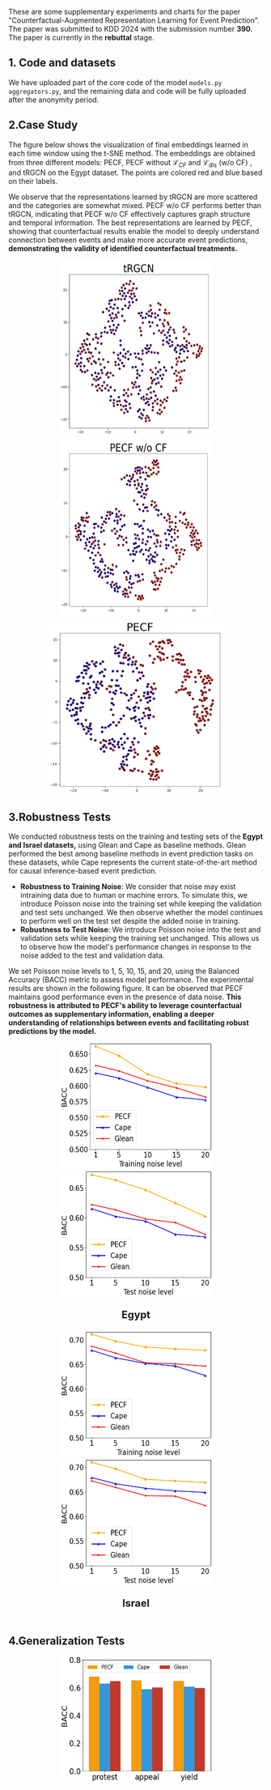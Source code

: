 These are some supplementary experiments and charts for the paper "Counterfactual-Augmented Representation Learning for Event Prediction". The paper was submitted to KDD 2024 with the submission number **390**. The paper is currently in the **rebuttal** stage.

## 1. Code and datasets

We have uploaded part of the core code of the model `models.py aggregators.py`, and the remaining data and code will be fully uploaded after the anonymity period.

## 2.Case Study
The figure below shows the visualization of final embeddings learned in each time window using the t-SNE method. The embeddings are obtained from three different models: PECF, PECF without  $`\mathcal{L}_{CF}`$ and $`\mathcal{L}_{dis}`$ (w/o CF) , and tRGCN on the Egypt dataset. The points are colored red and blue based on their labels.

We observe that the representations learned by tRGCN are more scattered and the categories are somewhat mixed. PECF w/o CF performs better than tRGCN, indicating that PECF w/o CF effectively captures graph structure and temporal information. The best representations are learned by PECF, showing that counterfactual results enable the model to deeply understand connection between events and make more accurate event predictions, **demonstrating the validity of identified counterfactual treatments.**
<body>
    <div style="display:flex; justify-content:center; flex-wrap:wrap;">
        <div align=center>
            <img src="https://github.com/hucheng-IIE/PECF/blob/main/case_study/tRGCN.png" alt="Image 1" width="300" height="350"> <img src="https://github.com/hucheng-IIE/PECF/blob/main/case_study/PECF_CF.png" alt="Image 2" width="300" height="350"> <img src="https://github.com/hucheng-IIE/PECF/blob/main/case_study/PECF.png" alt="Image 3" width="350" height="350">
        </div>
    </div>
</body>

## 3.Robustness Tests
We conducted robustness tests on the training and testing sets of the **Egypt and Israel datasets,** using Glean and Cape as baseline methods. Glean performed the best among baseline methods in event prediction tasks on these datasets, while Cape represents the current state-of-the-art method for causal inference-based event prediction.

 - **Robustness to Training Noise**: We consider that noise may exist intraining data due to human or machine errors. To simulate this, we introduce Poisson noise into the training set while keeping the validation and test sets unchanged. We then observe whether the model continues to perform well on the test set despite the added noise in training.
 - **Robustness to Test Noise**: We introduce Poisson noise into the test and validation sets while keeping the training set unchanged. This allows us to observe how the model's performance changes in response to the noise added to the test and validation data.

We set Poisson noise levels to 1, 5, 10, 15, and 20, using the Balanced Accuracy (BACC) metric to assess model performance. The experimental results are shown in the following figure. It can be observed that PECF maintains good performance even in the presence of data noise. **This robustness is attributed to PECF's ability to leverage counterfactual outcomes as supplementary information, enabling a deeper understanding of relationships between events and facilitating robust predictions by the model.**

<body>
    <div style="display:flex; justify-content:center; flex-wrap:wrap;">
        <div align=center>
            <img src="https://github.com/hucheng-IIE/PECF/blob/main/Robustness%20Tests/EG_train.png" alt="Image 1" width="300" height="250"> <img src="https://github.com/hucheng-IIE/PECF/blob/main/Robustness%20Tests/EG_test.png" alt="Image 2" width="300" height="250">
            <p style="text-align:center; font-size:20px; font-weight:bold;">Egypt</p>
        </div>
    </div>
     <div style="display:flex; justify-content:center; flex-wrap:wrap;">
        <div align=center>
            <img src="https://github.com/hucheng-IIE/PECF/blob/main/Robustness%20Tests/IS_train.png" alt="Image 1" width="300" height="250"> <img src="https://github.com/hucheng-IIE/PECF/blob/main/Robustness%20Tests/IS_test.png" alt="Image 2" width="300" height="250">
            <p style="text-align:center; font-size:20px; font-weight:bold;">Israel</p>
        </div>
    </div>
</body>

## 4.Generalization Tests
<body>
    <div style="display:flex; justify-content:center; flex-wrap:wrap;">
        <div align=center>
            <img src="https://github.com/hucheng-IIE/PECF/blob/main/EG_GT.png" alt="Image 1" width="300" height="250"> 
        </div>
    </div>
</body>


